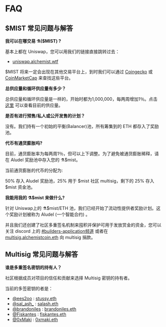 # FAQ

## **$MIST 常见问题与解答**

**我可以在哪交易 ⚗️\($MIST\) ?**

基本上都在 Uniswap，您可以用我们的链接直接跳转过去：

* [uniswap.alchemist.wtf](http://uniswap.alchemist.wtf)

$MIST 将来一定会出现在其他交易平台上，到时我们可以通过 [Coingecko](https://www.coingecko.com/en/coins/alchemist) 或 [CoinMarketCap](https://coinmarketcap.com/currencies/alchemist/) 来查找这些平台。

**总供应量和循环供应量有多少？**

总供应量和循环供应量是一样的，开始时都为1,000,000，每两周增加1％。点击[这里](https://etherscan.io/token/0x88acdd2a6425c3faae4bc9650fd7e27e0bebb7ab) 可以查看目前的供应量。

**是否有进行预售/私人或公开发售的计划？**

没有。我们持有一个初始的平衡\(Balancer\)池，所有筹集到的 ETH 都存入了奖励池。

**代币有通货膨胀吗?**

目前，通货膨胀率为每两周1％，但可以上下调整。为了避免被通货膨胀稀释，请在 Aludel 奖励池中存入您的 ⚗️$mist。

当前通货膨胀的代币的分配为:

50% 存入 Aludel 奖励池，25% 用于 $mist 社区 multisig，剩下的 25% 存入 $mist 资金池。

**我能用我的 ⚗️$mist 来做什么?**

针对 Uniswap上的 ⚗️$mist/ETH 池，我们已经开始了流动性提供者奖励计划。这个奖励计划被称为 Aludel \(一个智能合约\) 。

并且我们还创建了社区多重签名机制来囤积并保护可用于发放赏金的资金，您可以关注 discord 上的 [\#builders-application频道](https://discord.com/invite/92hQDCw25u) 或者在 [multisig.alchemistcoin.eth](https://etherscan.io/address/multisig.alchemistcoin.eth) 向 multisig 捐款。

## **Multisig 常见问题与解答**

**谁是多重签名密钥的持有人？**

社区根据成员对项目的信任和贡献来选择 Multisig 密钥的持有者。

当前的多签密钥的者是：

* [@ees2oo](https://twitter.com/ees2oo) : [stussy.eth](https://etherscan.io/address/stussy.eth)
* [@sal_ash_](https://twitter.com/sal_ash_) : [salash.eth](https://etherscan.io/address/salash.eth)
* [@brandoniles](https://twitter.com/brandoniles) : [brandoniles.eth](https://etherscan.io/address/brandoniles.eth)
* [@Fiskantes](https://twitter.com/Fiskantes) : [fiskantes.eth](https://etherscan.io/address/fiskantes.eth)
* [@0xMaki](https://twitter.com/0xMaki) : [0xmaki.eth](https://etherscan.io/address/0xmaki.eth)



